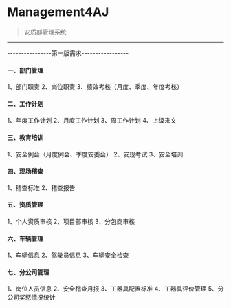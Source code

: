 # Management4AJ

> 安质部管理系统

---
----------------第一版需求-----------------
#### 一、部门管理
1、部门职责
2、岗位职责
3、绩效考核（月度、季度、年度考核）

#### 二、工作计划
1、年度工作计划
2、月度工作计划
3、周工作计划
4、上级来文

#### 三、教育培训
1、安全例会（月度例会、季度安委会）
2、安规考试
3、安全培训

#### 四、现场稽查
1、稽查标准
2、稽查报告

#### 五、资质管理
1、个人资质审核
2、项目部审核
3、分包商审核

#### 六、车辆管理
1、车辆信息
2、驾驶员信息
3、车辆安全检查

#### 七、分公司管理
1、岗位人员信息
2、安全稽查月报
3、工器具配置标准
4、工器具评价管理
5、分公司奖惩情况统计
